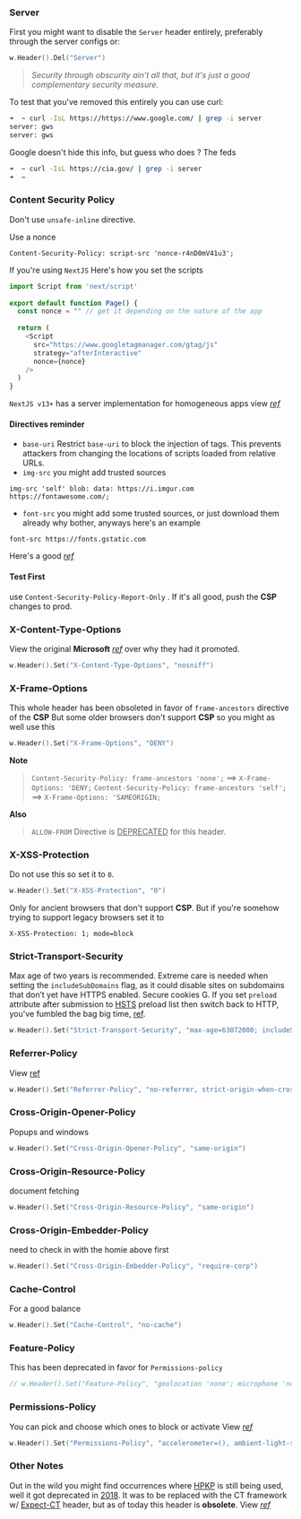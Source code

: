 ### Server 

First you might want to disable the `Server` header entirely, preferably through the server configs or: 
```Go
w.Header().Del("Server")
```
> *Security through obscurity ain’t all that, but it's just a good complementary security measure.*

To test that you've removed this entirely you can use curl:
```bash
➜  ~ curl -IsL https://https://www.google.com/ | grep -i server
server: gws
server: gws
```
Google doesn't hide this info, but guess who does ?
The feds
```bash
➜  ~ curl -IsL https://cia.gov/ | grep -i server
➜  ~
```

### Content Security Policy 

  Don't use `unsafe-inline` directive.
  
  Use a nonce 
```http
Content-Security-Policy: script-src 'nonce-r4nD0mV41u3'; 
```

If you're using `NextJS` Here's how you set the scripts

```Typescript
import Script from 'next/script'
 
export default function Page() {
  const nonce = "" // get it depending on the nature of the app
 
  return (
    <Script
      src="https://www.googletagmanager.com/gtag/js"
      strategy="afterInteractive"
      nonce={nonce}
    />
  )
}
```
`NextJS v13+` has a server implementation for homogeneous apps view  *[ref](https://nextjs.org/docs/app/building-your-application/configuring/content-security-policy)*



#### Directives reminder 
- `base-uri`  Restrict  `base-uri` to block the injection of <base> tags. This prevents attackers from changing the locations of scripts loaded from relative URLs.
- `img-src` you might add trusted sources
```http
img-src 'self' blob: data: https://i.imgur.com https://fontawesome.com/; 
```
- `font-src` you might add some trusted sources, or just download them already why bother, anyways here's an example

```http
font-src https://fonts.gstatic.com
```
Here's a good *[ref](https://infosec.mozilla.org/guidelines/web_security.html#implementation-notes)*
#### Test First
use  `Content-Security-Policy-Report-Only` . If it's all good, push the **CSP**  changes to prod.

### X-Content-Type-Options
View the original **Microsoft** *[ref](https://learn.microsoft.com/en-us/archive/blogs/ie/ie8-security-part-vi-beta-2-update)*  over why they had it promoted.

```Go
w.Header().Set("X-Content-Type-Options", "nosniff")
```

### X-Frame-Options
This whole header has been obsoleted in favor of `frame-ancestors` directive of the **CSP** 
But some older browsers don't support **CSP** so you might as well use this 
```Go
w.Header().Set("X-Frame-Options", "DENY")
```
**Note** 
> `Content-Security-Policy: frame-ancestors 'none';` ==>  `X-Frame-Options: 'DENY;` 
>  `Content-Security-Policy: frame-ancestors 'self';` ==>  `X-Frame-Options: 'SAMEORIGIN;` 

**Also** 
> `ALLOW-FROM` Directive is <u>DEPRECATED</u>  for this header.

### X-XSS-Protection
Do not use this so set it to `0`.
```go
w.Header().Set("X-XSS-Protection", "0")
```
Only for ancient browsers that don't support **CSP**.
But if you're somehow trying to support legacy browsers set it to 
```http
X-XSS-Protection: 1; mode=block
```

### Strict-Transport-Security 
Max age of two years is recommended.
Extreme care is needed when setting the `includeSubDomains` flag, as it could disable sites on subdomains that don’t yet have HTTPS enabled.
Secure cookies G.
If you set `preload` attribute after submission to [HSTS](ttps://hstspreload.org) preload list 
then switch back to HTTP, you've fumbled the bag big time, [ref](https://hstspreload.org/#removal).

```Go
w.Header().Set("Strict-Transport-Security", "max-age=63072000; includeSubDomains, preload")
```


### Referrer-Policy
View [ref](https://www.w3.org/TR/referrer-policy/#referrer-policy-no-referrer)

```Go
w.Header().Set("Referrer-Policy", "no-referrer, strict-origin-when-cross-origin")
```

### Cross-Origin-Opener-Policy
Popups and windows
```Go
w.Header().Set("Cross-Origin-Opener-Policy", "same-origin")
```
### Cross-Origin-Resource-Policy
document fetching
```go
w.Header().Set("Cross-Origin-Resource-Policy", "same-origin")
```

### Cross-Origin-Embedder-Policy
need to check in with the homie above first

```go
w.Header().Set("Cross-Origin-Embedder-Policy", "require-corp")
```

### Cache-Control
For a good balance
```go
w.Header().Set("Cache-Control", "no-cache")
```

### Feature-Policy
This has been deprecated in favor for `Permissions-policy`
```go
// w.Header().Set("Feature-Policy", "geolocation 'none'; microphone 'none'; camera 'none'")
```
### Permissions-Policy
You can pick and choose which ones to block or activate
View *[ref](https://www.w3.org/TR/permissions-policy/)*

```go
w.Header().Set("Permissions-Policy", "accelerometer=(), ambient-light-sensor=(), autoplay=(), battery=(), camera=(), clipboard-read=(), clipboard-write=(), cross-origin-isolated=(), display-capture=(), document-domain=(), encrypted-media=(), execution-while-not-rendered=(), execution-while-out-of-viewport=(), fullscreen=(), gamepad=(), geolocation=(self 'https://trusted.com'), gyroscope=(), magnetometer=(), microphone=(), midi=(), navigation-override=(), payment=(), picture-in-picture=(), publickey-credentials-get=(), screen-wake-lock=(), speaker=(), speaker-selection=(), sync-xhr=(), usb=(), web-share=(), xr-spatial-tracking=()")
```

### Other Notes

Out in the wild you might find occurrences where 
[HPKP](https://tools.ietf.org/html/rfc7469)  is still being used, well it got deprecated in [2018](https://www.chromestatus.com/feature/5903385005916160). It was to be replaced with the CT framework w/ [Expect-CT](https://datatracker.ietf.org/doc/rfc9163/) header, but as of today this header is **obsolete**.
View *[ref](https://chromestatus.com/feature/6244547273687040)*